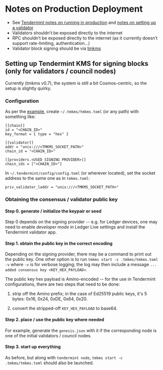 # Notes on Production Deployment

- See [Tendermint notes on running in production](https://docs.tendermint.com/master/tendermint-core/running-in-production.html) and [notes on setting up a validator](https://docs.tendermint.com/master/tendermint-core/validators.html#setting-up-a-validator)
- Validators shouldn’t be exposed directly to the internet
- RPC shouldn’t be exposed directly to the internet (as it currently doesn’t support rate-limiting, authentication…)
- Validator block signing should be via [tmkms](https://github.com/iqlusioninc/tmkms)

## Setting up Tendermint KMS for signing blocks (only for validators / council nodes)
Currently (tmkms v0.7), the system is still a bit Cosmos-centric, so the setup is slightly quirky.

### Configuration
As per the [example](https://github.com/iqlusioninc/tmkms/blob/develop/tmkms.toml.example), create `~/.tmkms/tmkms.toml` (or any path) with something like:

```
[[chain]]
id = "<CHAIN_ID>"
key_format = { type = "hex" }

[[validator]]
addr = "unix:///<TMKMS_SOCKET_PATH>"
chain_id = "<CHAIN_ID>"

[[providers.<USED SIGNING PROVIDER>]]
chain_ids = ["<CHAIN_ID>"]
```

In `~/.tendermint/config/config.toml` (or wherever located), set the socket address to the same one as in `tmkms.toml`:

```
priv_validator_laddr = "unix:///<TMKMS_SOCKET_PATH>"
```

### Obtaining the consensus / validator public key

#### Step 0. generate / initialize the keypair or seed
Step 0 depends on the signing provider -- e.g. for Ledger devices, one may need to enable *developer mode* in Ledger Live settings and install the Tendermint validator app.

#### Step 1. obtain the public key in the correct encoding
Depending on the signing provider, there may be a command to print out the public key. One other option is to run `tmkms start -c .tmkms/tmkms.toml -v` where `-v` is for verbose logging; the log may then include a message `... added consensus key <KEY_HEX_PAYLOAD>`.

The public key hex payload is Amino-encoded -- for the use in Tendermint configurations, there are two steps that need to be done:

1. strip off the Amino prefix; in the case of Ed25519 public keys, it's 5 bytes: 0x16, 0x24, 0xDE, 0x64, 0x20.

2. convert the stripped-off `KEY_HEX_PAYLOAD` to base64.

#### Step 2. place / use the public key where needed
For example, generate the `genesis.json` with it if the corresponding node is one of the initial validators / council nodes.

#### Step 3. start up everything
As before, but along with `tendermint node`, `tmkms start -c .tmkms/tmkms.toml` should also be launched.